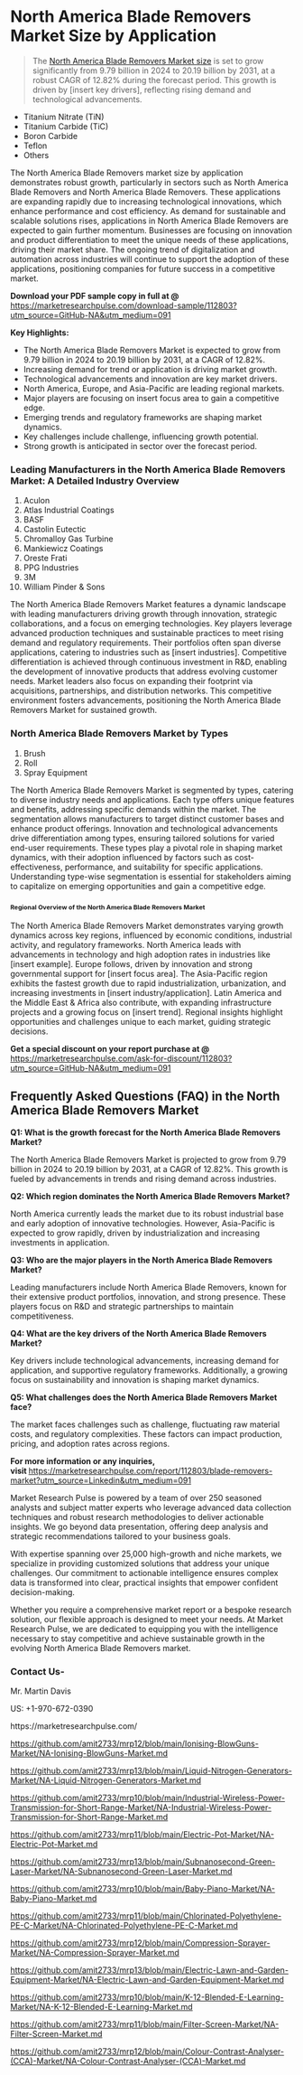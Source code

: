 <h1>North America Blade Removers Market&nbsp;Size by Application</h1><blockquote><p>The <a href="https://marketresearchpulse.com/download-sample/112803?utm_source=GitHub-NA&amp;utm_medium=091">North America Blade Removers Market size</a> is set to grow significantly from 9.79 billion in 2024 to 20.19 billion by 2031, at a robust CAGR of 12.82% during the forecast period. This growth is driven by [insert key drivers], reflecting rising demand and technological advancements.</p></blockquote><ul><li>Titanium Nitrate (TiN)<li> Titanium Carbide (TiC)<li> Boron Carbide<li> Teflon<li> Others</li></ul><p>The North America Blade Removers market size by application demonstrates robust growth, particularly in sectors such as North America Blade Removers and North America Blade Removers. These applications are expanding rapidly due to increasing technological innovations, which enhance performance and cost efficiency. As demand for sustainable and scalable solutions rises, applications in North America Blade Removers are expected to gain further momentum. Businesses are focusing on innovation and product differentiation to meet the unique needs of these applications, driving their market share. The ongoing trend of digitalization and automation across industries will continue to support the adoption of these applications, positioning companies for future success in a competitive market.</p><p><strong>Download your PDF sample copy in full at @ </strong><a href="https://marketresearchpulse.com/download-sample/112803?utm_source=GitHub-NA&amp;utm_medium=091">https://marketresearchpulse.com/download-sample/112803?utm_source=GitHub-NA&amp;utm_medium=091</a></p><p><strong>Key Highlights: </strong></p><ul><li>The North America Blade Removers Market is expected to grow from 9.79 billion in 2024 to 20.19 billion by 2031, at a CAGR of 12.82%.</li><li>Increasing demand for trend or application is driving market growth.</li><li>Technological advancements and innovation are key market drivers.</li><li>North America, Europe, and Asia-Pacific are leading regional markets.</li><li>Major players are focusing on insert focus area to gain a competitive edge.</li><li>Emerging trends and regulatory frameworks are shaping market dynamics.</li><li>Key challenges include challenge, influencing growth potential.</li><li>Strong growth is anticipated in sector over the forecast period.</li></ul><h3>Leading Manufacturers in the North America Blade Removers Market: A Detailed Industry Overview</h3><ol><li>Aculon</li><li>Atlas Industrial Coatings</li><li>BASF</li><li>Castolin Eutectic</li><li>Chromalloy Gas Turbine</li><li>Mankiewicz Coatings</li><li>Oreste Frati</li><li>PPG Industries</li><li>3M</li><li>William Pinder & Sons</li></ol><div class="flex max-w-full flex-col flex-grow"><div class="min-h-8 text-message flex w-full flex-col items-end gap-2 whitespace-normal break-words [.text-message+&amp;]:mt-5" dir="auto" data-message-author-role="assistant" data-message-id="fd8432e4-4910-450d-b182-61b7bfb0a01f" data-message-model-slug="gpt-4o"><div class="flex w-full flex-col gap-1 empty:hidden first:pt-[3px]"><div class="markdown prose w-full break-words dark:prose-invert light"><p>The North America Blade Removers Market features a dynamic landscape with leading manufacturers driving growth through innovation, strategic collaborations, and a focus on emerging technologies. Key players leverage advanced production techniques and sustainable practices to meet rising demand and regulatory requirements. Their portfolios often span diverse applications, catering to industries such as [insert industries]. Competitive differentiation is achieved through continuous investment in R&amp;D, enabling the development of innovative products that address evolving customer needs. Market leaders also focus on expanding their footprint via acquisitions, partnerships, and distribution networks. This competitive environment fosters advancements, positioning the North America Blade Removers Market for sustained growth.</p></div></div></div></div><h3>North America Blade Removers Market by Types</h3><ol><li>Brush<li> Roll<li> Spray Equipment</li></ol><div class="flex max-w-full flex-col flex-grow"><div class="min-h-8 text-message flex w-full flex-col items-end gap-2 whitespace-normal break-words [.text-message+&amp;]:mt-5" dir="auto" data-message-author-role="assistant" data-message-id="084470be-0bb7-4664-bddf-5156b4f41249" data-message-model-slug="gpt-4o-mini"><div class="flex w-full flex-col gap-1 empty:hidden first:pt-[3px]"><div class="markdown prose w-full break-words dark:prose-invert light"><p>The North America Blade Removers Market is segmented by types, catering to diverse industry needs and applications. Each type offers unique features and benefits, addressing specific demands within the market. The segmentation allows manufacturers to target distinct customer bases and enhance product offerings. Innovation and technological advancements drive differentiation among types, ensuring tailored solutions for varied end-user requirements. These types play a pivotal role in shaping market dynamics, with their adoption influenced by factors such as cost-effectiveness, performance, and suitability for specific applications. Understanding type-wise segmentation is essential for stakeholders aiming to capitalize on emerging opportunities and gain a competitive edge.</p></div></div></div></div><h3><span style="font-size: 11px;">Regional Overview of the North America Blade Removers Market</span></h3><div class="flex max-w-full flex-col flex-grow"><div class="min-h-8 text-message flex w-full flex-col items-end gap-2 whitespace-normal break-words [.text-message+&amp;]:mt-5" dir="auto" data-message-author-role="assistant" data-message-id="e9038762-ce64-4e30-91c9-9bd413514231" data-message-model-slug="gpt-4o-mini"><div class="flex w-full flex-col gap-1 empty:hidden first:pt-[3px]"><div class="markdown prose w-full break-words dark:prose-invert light"><p>The North America Blade Removers Market demonstrates varying growth dynamics across key regions, influenced by economic conditions, industrial activity, and regulatory frameworks. North America leads with advancements in technology and high adoption rates in industries like [insert example]. Europe follows, driven by innovation and strong governmental support for [insert focus area]. The Asia-Pacific region exhibits the fastest growth due to rapid industrialization, urbanization, and increasing investments in [insert industry/application]. Latin America and the Middle East &amp; Africa also contribute, with expanding infrastructure projects and a growing focus on [insert trend]. Regional insights highlight opportunities and challenges unique to each market, guiding strategic decisions.</p></div></div></div></div><p><strong>Get a special discount on your report purchase at @ </strong><a href="https://marketresearchpulse.com/ask-for-discount/112803?utm_source=GitHub-NA&amp;utm_medium=091">https://marketresearchpulse.com/ask-for-discount/112803?utm_source=GitHub-NA&amp;utm_medium=091</a></p><h2>Frequently Asked Questions (FAQ) in the North America Blade Removers Market</h2><p><strong>Q1: What is the growth forecast for the North America Blade Removers Market?</strong></p><p>The North America Blade Removers Market is projected to grow from 9.79 billion in 2024 to 20.19 billion by 2031, at a CAGR of 12.82%. This growth is fueled by advancements in trends and rising demand across industries.</p><p><strong>Q2: Which region dominates the North America Blade Removers Market?</strong></p><p>North America currently leads the market due to its robust industrial base and early adoption of innovative technologies. However, Asia-Pacific is expected to grow rapidly, driven by industrialization and increasing investments in application.</p><p><strong>Q3: Who are the major players in the North America Blade Removers Market?</strong></p><p>Leading manufacturers include North America Blade Removers, known for their extensive product portfolios, innovation, and strong presence. These players focus on R&amp;D and strategic partnerships to maintain competitiveness.</p><p><strong>Q4: What are the key drivers of the North America Blade Removers Market?</strong></p><p>Key drivers include technological advancements, increasing demand for application, and supportive regulatory frameworks. Additionally, a growing focus on sustainability and innovation is shaping market dynamics.</p><p><strong>Q5: What challenges does the North America Blade Removers Market face?</strong></p><p>The market faces challenges such as challenge, fluctuating raw material costs, and regulatory complexities. These factors can impact production, pricing, and adoption rates across regions.</p><p><strong>For more information or any inquiries, visit&nbsp;</strong><a href="https://marketresearchpulse.com/report/112803/blade-removers-market?utm_source=Linkedin&utm_medium=091">https://marketresearchpulse.com/report/112803/blade-removers-market?utm_source=Linkedin&utm_medium=091</a></p><p>Market Research Pulse is powered by a team of over 250 seasoned analysts and subject matter experts who leverage advanced data collection techniques and robust research methodologies to deliver actionable insights. We go beyond data presentation, offering deep analysis and strategic recommendations tailored to your business goals.</p><p>With expertise spanning over 25,000 high-growth and niche markets, we specialize in providing customized solutions that address your unique challenges. Our commitment to actionable intelligence ensures complex data is transformed into clear, practical insights that empower confident decision-making.</p><p>Whether you require a comprehensive market report or a bespoke research solution, our flexible approach is designed to meet your needs. At Market Research Pulse, we are dedicated to equipping you with the intelligence necessary to stay competitive and achieve sustainable growth in the evolving North America Blade Removers market.</p><h3><strong>Contact Us-</strong></h3><p>Mr. Martin Davis</p><p>US: +1-970-672-0390</p><p>https://marketresearchpulse.com/</p><p><a href="https://github.com/amit2733/mrp12/blob/main/Ionising-BlowGuns-Market/NA-Ionising-BlowGuns-Market.md">https://github.com/amit2733/mrp12/blob/main/Ionising-BlowGuns-Market/NA-Ionising-BlowGuns-Market.md</a></p><p><a href="https://github.com/amit2733/mrp13/blob/main/Liquid-Nitrogen-Generators-Market/NA-Liquid-Nitrogen-Generators-Market.md">https://github.com/amit2733/mrp13/blob/main/Liquid-Nitrogen-Generators-Market/NA-Liquid-Nitrogen-Generators-Market.md</a></p><p><a href="https://github.com/amit2733/mrp10/blob/main/Industrial-Wireless-Power-Transmission-for-Short-Range-Market/NA-Industrial-Wireless-Power-Transmission-for-Short-Range-Market.md">https://github.com/amit2733/mrp10/blob/main/Industrial-Wireless-Power-Transmission-for-Short-Range-Market/NA-Industrial-Wireless-Power-Transmission-for-Short-Range-Market.md</a></p><p><a href="https://github.com/amit2733/mrp11/blob/main/Electric-Pot-Market/NA-Electric-Pot-Market.md">https://github.com/amit2733/mrp11/blob/main/Electric-Pot-Market/NA-Electric-Pot-Market.md</a></p><p><a href="https://github.com/amit2733/mrp13/blob/main/Subnanosecond-Green-Laser-Market/NA-Subnanosecond-Green-Laser-Market.md">https://github.com/amit2733/mrp13/blob/main/Subnanosecond-Green-Laser-Market/NA-Subnanosecond-Green-Laser-Market.md</a></p><p><a href="https://github.com/amit2733/mrp10/blob/main/Baby-Piano-Market/NA-Baby-Piano-Market.md">https://github.com/amit2733/mrp10/blob/main/Baby-Piano-Market/NA-Baby-Piano-Market.md</a></p><p><a href="https://github.com/amit2733/mrp11/blob/main/Chlorinated-Polyethylene-PE-C-Market/NA-Chlorinated-Polyethylene-PE-C-Market.md">https://github.com/amit2733/mrp11/blob/main/Chlorinated-Polyethylene-PE-C-Market/NA-Chlorinated-Polyethylene-PE-C-Market.md</a></p><p><a href="https://github.com/amit2733/mrp12/blob/main/Compression-Sprayer-Market/NA-Compression-Sprayer-Market.md">https://github.com/amit2733/mrp12/blob/main/Compression-Sprayer-Market/NA-Compression-Sprayer-Market.md</a></p><p><a href="https://github.com/amit2733/mrp13/blob/main/Electric-Lawn-and-Garden-Equipment-Market/NA-Electric-Lawn-and-Garden-Equipment-Market.md">https://github.com/amit2733/mrp13/blob/main/Electric-Lawn-and-Garden-Equipment-Market/NA-Electric-Lawn-and-Garden-Equipment-Market.md</a></p><p><a href="https://github.com/amit2733/mrp10/blob/main/K-12-Blended-E-Learning-Market/NA-K-12-Blended-E-Learning-Market.md">https://github.com/amit2733/mrp10/blob/main/K-12-Blended-E-Learning-Market/NA-K-12-Blended-E-Learning-Market.md</a></p><p><a href="https://github.com/amit2733/mrp11/blob/main/Filter-Screen-Market/NA-Filter-Screen-Market.md">https://github.com/amit2733/mrp11/blob/main/Filter-Screen-Market/NA-Filter-Screen-Market.md</a></p><p><a href="https://github.com/amit2733/mrp12/blob/main/Colour-Contrast-Analyser-(CCA)-Market/NA-Colour-Contrast-Analyser-(CCA)-Market.md">https://github.com/amit2733/mrp12/blob/main/Colour-Contrast-Analyser-(CCA)-Market/NA-Colour-Contrast-Analyser-(CCA)-Market.md</a></p>
